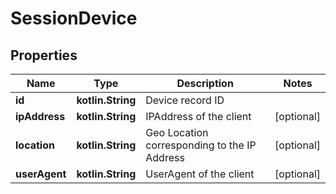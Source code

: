 
# SessionDevice

## Properties
| Name | Type | Description | Notes |
| ------------ | ------------- | ------------- | ------------- |
| **id** | **kotlin.String** | Device record ID |  |
| **ipAddress** | **kotlin.String** | IPAddress of the client |  [optional] |
| **location** | **kotlin.String** | Geo Location corresponding to the IP Address |  [optional] |
| **userAgent** | **kotlin.String** | UserAgent of the client |  [optional] |



